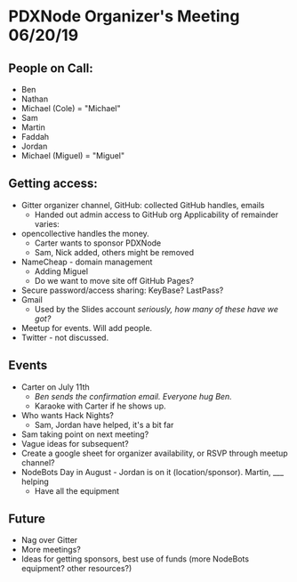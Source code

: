 # PDXNode Organizer's Meeting 06/20/19

## People on Call:
* Ben
* Nathan
* Michael (Cole) = "Michael"
* Sam
* Martin
* Faddah
* Jordan
* Michael (Miguel) = "Miguel"
    
## Getting access:
* Gitter organizer channel, GitHub: collected GitHub handles, emails
    - Handed out admin access to GitHub org
    Applicability of remainder varies:
* opencollective handles the money.
    - Carter wants to sponsor PDXNode
    - Sam, Nick added, others might be removed
* NameCheap - domain management
    - Adding Miguel
    - Do we want to move site off GitHub Pages?
* Secure password/access sharing: KeyBase? LastPass?
* Gmail
    - Used by the Slides account *seriously, how many of these have we got?*
* Meetup for events. Will add people.
* Twitter - not discussed.

## Events

* Carter on July 11th 
    - *Ben sends the confirmation email. Everyone hug Ben.*
    - Karaoke with Carter if he shows up.
* Who wants Hack Nights?
    - Sam, Jordan have helped, it's a bit far
* Sam taking point on next meeting?
* Vague ideas for subsequent?
* Create a google sheet for organizer availability, or RSVP through meetup channel?
* NodeBots Day in August - Jordan is on it (location/sponsor). Martin, ___ helping
    - Have all the equipment

## Future
* Nag over Gitter
* More meetings?
* Ideas for getting sponsors, best use of funds (more NodeBots equipment? other resources?)
